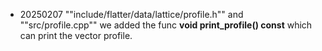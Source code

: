 - 20250207 ""include/flatter/data/lattice/profile.h"" and ""src/profile.cpp"" we added the func **void print_profile() const** which can print the vector profile.


